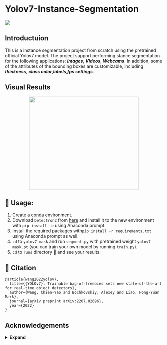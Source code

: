 # Yolov7-Instance-Segmentation

![](https://img.shields.io/badge/python-3.8-orange)

## Introductuion

This is a instance segmentation project from scratch using the pretrained official Yolov7 model. The project support performing stance segmentation for the following applications: ***Images***, ***Videos***, ***Webcams***. In addition, some of the attributes of the bounding boxes are customizable, including ***thinkness***, ***class color***,***labels***,***fps settings***. 

## Visual Results

<p align="center">
  <a href="#">
    <img src="https://user-images.githubusercontent.com/84509949/202364037-17101803-603b-46a1-849f-7d99133b5e3f.jpg" width="350" height="300" />
  </a>
</p>

## 🔨 Usage: 
1. Create a conda environment.
2. Download `Detectron2` from [here](https://github.com/facebookresearch/detectron2) and install it to the new environment with `pip install -e` using Anaconda prompt. 
3. Install the required packages with`pip install -r requirements.txt` using Anaconda prompt as well. 
4. `cd` to `yolov7-mask` and run `segment.py` with pretrained weight `yolov7-mask.pt` (you can train your own model by running `train.py`). 
5. `cd` to `runs` directory 📂 and see your results.

## 🔗 Citation

```
@article{wang2022yolov7,
  title={{YOLOv7}: Trainable bag-of-freebies sets new state-of-the-art for real-time object detectors},
  author={Wang, Chien-Yao and Bochkovskiy, Alexey and Liao, Hong-Yuan Mark},
  journal={arXiv preprint arXiv:2207.02696},
  year={2022}
}

```

## Acknowledgements

<details><summary> <b>Expand</b> </summary>
https://github.com/WongKinYiu/yolov7
</details>
